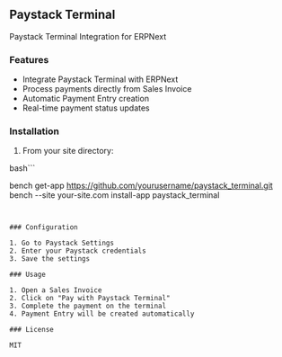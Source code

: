 ## Paystack Terminal

Paystack Terminal Integration for ERPNext

### Features

- Integrate Paystack Terminal with ERPNext
- Process payments directly from Sales Invoice
- Automatic Payment Entry creation
- Real-time payment status updates

### Installation

1. From your site directory:

bash```

bench get-app https://github.com/yourusername/paystack_terminal.git
bench --site your-site.com install-app paystack_terminal
```


### Configuration

1. Go to Paystack Settings
2. Enter your Paystack credentials
3. Save the settings

### Usage

1. Open a Sales Invoice
2. Click on "Pay with Paystack Terminal"
3. Complete the payment on the terminal
4. Payment Entry will be created automatically

### License

MIT
